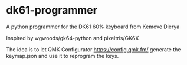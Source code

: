 # dk61-programmer
A python programmer for the DK61 60% keyboard from Kemove Dierya 

Inspired by wgwoods/gk64-python and pixeltris/GK6X

The idea is to let QMK Configurator https://config.qmk.fm/ generate the keymap.json and use it to reprogram the keys.

